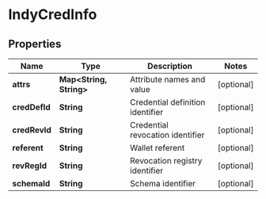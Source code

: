 

# IndyCredInfo


## Properties

Name | Type | Description | Notes
------------ | ------------- | ------------- | -------------
**attrs** | **Map&lt;String, String&gt;** | Attribute names and value |  [optional]
**credDefId** | **String** | Credential definition identifier |  [optional]
**credRevId** | **String** | Credential revocation identifier |  [optional]
**referent** | **String** | Wallet referent |  [optional]
**revRegId** | **String** | Revocation registry identifier |  [optional]
**schemaId** | **String** | Schema identifier |  [optional]



